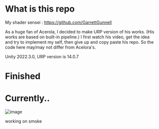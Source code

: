 # What is this repo

My shader sensei : https://github.com/GarrettGunnell

As a huge fan of Acerola, I decided to make URP version of his works. (His works are based on built-in pipeline.)
I first watch his video, get the idea and try to implement my self, then give up and copy paste his repo.
So the code here may/may not differ from Acelora's.

Unity 2022.3.0, URP version is 14.0.7

# Finished



# Currently..

![image](https://github.com/wkd2314/AcerolaURP/assets/25860861/99ce6bbd-62b2-4749-ba81-3e9c783f8231)

working on smoke
